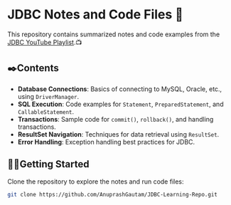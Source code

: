 # JDBC Notes and Code Files 📝

This repository contains summarized notes and code examples from the [JDBC YouTube Playlist](https://youtube.com/playlist?list=PL9q3G4cgja6cgxDbpg3cdvnqM9iWwQtNG&si=Ffx91PTVA26njizm).📺

## ✒️Contents

- **Database Connections**: Basics of connecting to MySQL, Oracle, etc., using `DriverManager`.
- **SQL Execution**: Code examples for `Statement`, `PreparedStatement`, and `CallableStatement`.
- **Transactions**: Sample code for `commit()`, `rollback()`, and handling transactions.
- **ResultSet Navigation**: Techniques for data retrieval using `ResultSet`.
- **Error Handling**: Exception handling best practices for JDBC.

## 🧑‍💻Getting Started

Clone the repository to explore the notes and run code files:

```bash
git clone https://github.com/AnuprashGautam/JDBC-Learning-Repo.git
```
